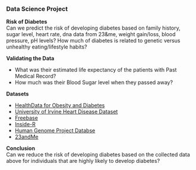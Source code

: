 <h3> Data Science Project </h3>

<p>
<b>Risk of Diabetes</b><br>
Can we predict the risk of developing diabetes based on family history, sugar level, heart rate, dna data from 23&me, weight gain/loss, blood pressure, pH levels? How much of diabetes is related to genetic versus unhealthy eating/lifestyle habits? 

<p><b>Validating the Data</b><br>
<ul type="disc">
<li>What was their estimated life expectancy of the patients with Past Medical Record?</li>
<li>How much was their Blood Sugar level when they passed away?</li>
</ul>
</p>

**Datasets**
* [HealthData for Obesity and Diabetes](http://www.healthdata.gov/dataset/community-health-obesity-and-diabetes-related-indicators-2008-2012)
* [University of Irvine Heart Disease Dataset](http://archive.ics.uci.edu/ml/datasets/Heart+Disease)
* [Freebase](http://www.freebase.com/)
* [Inside-R](http://www.inside-r.org/howto/finding-data-internet)
* [Human Genome Project Databse](http://www.ncbi.nlm.nih.gov/SNP/snp_ref.cgi?rs=rs12564807)
* [23andMe](https://api.23andme.com/docs/reference/#risks)

<p><b>Conclusion</b><br>
Can we reduce the risk of developing diabetes based on the collected data above for individuals that are highly likely to develop diabetes?
</p>
